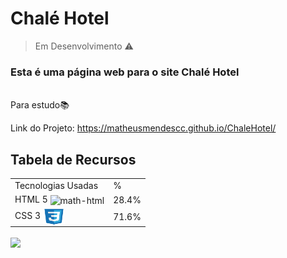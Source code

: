 # Chalé Hotel

> Em Desenvolvimento ⚠️

<h3>Esta é uma página web para o site Chalé Hotel</h3>
<br>
Para estudo📚
<br>

Link do Projeto: https://matheusmendescc.github.io/ChaleHotel/


<h2>Tabela de Recursos </h2>

<table align="center">
    <tr>
        <td>
            Tecnologias Usadas
        </td>
        <td>
            %
        </td>
    </tr>
    <tr>
        <td>
            HTML 5 <img align="center" alt="math-html" height="25" width="35" src="https://cdn.jsdelivr.net/gh/devicons/devicon/icons/html5/html5-original.svg">
        </td>
        <td>
            28.4%
        </td>
    </tr>
    <tr>
        <td>
            CSS 3 <img align="center"  height="25" width="35" src="https://raw.githubusercontent.com/devicons/devicon/master/icons/css3/css3-original.svg">
        </td>
        <td>
            71.6%
        </td>
    </tr>
</table>

 <img align="center" src="https://user-images.githubusercontent.com/84646971/178148615-8a688f2b-8274-45a4-a4ef-cd94ae20cec8.gif">